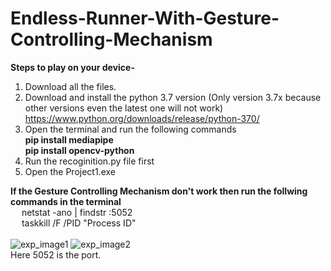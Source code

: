 # Endless-Runner-With-Gesture-Controlling-Mechanism
<strong>Steps to play on your device-</strong>
1) Download all the files.
2) Download and install the python 3.7 version (Only version 3.7x because other versions even the latest one will not work) https://www.python.org/downloads/release/python-370/ 
3) Open the terminal and run the following commands <br>
   <strong> pip install mediapipe <br>
   pip install opencv-python </strong>
4) Run the recoginition.py file first
5) Open the Project1.exe


<strong> If the Gesture Controlling Mechanism don't work then run the follwing commands in the terminal </strong> <br>
&emsp; netstat -ano | findstr :5052 <br>
&emsp; taskkill /F /PID "Process ID" <br><br>
![exp_image1](https://user-images.githubusercontent.com/108063755/221208985-f3203616-ccbe-4655-9ec5-7ab30e85f983.png)
![exp_image2](https://user-images.githubusercontent.com/108063755/221209008-cde32cec-a972-461e-aca0-4d1cd6da3672.png) <br>
Here 5052 is the port.
